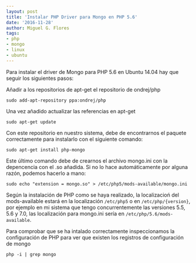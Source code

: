 ```yaml
---
layout: post
title: 'Instalar PHP Driver para Mongo en PHP 5.6'
date: '2016-11-28'
author: Miguel G. Flores
tags:
- php
- mongo
- linux
- ubuntu
---
```


Para instalar el driver de Mongo para PHP 5.6 en Ubuntu 14.04 hay que seguir los siguientes pasos:

Añadir a los repositorios de apt-get el repositorio de ondrej/php

```
sudo add-apt-repository ppa:ondrej/php
```

Una vez añadido actualizar las referencias en apt-get

```
sudo apt-get update
```

Con este repositorio en nuestro sistema, debe de encontrarnos el paquete correctamente para instalarlo con el siguiente comando:

```
sudo apt-get install php-mongo
```

Este último comando debe de crearnos el archivo mongo.ini con la depencencia con el .so añadida. Si no lo hace automáticamente por
alguna razón, podemos hacerlo a mano:

```
sudo echo "extension = mongo.so" > /etc/php5/mods-available/mongo.ini
```

Según la instalación de PHP como se haya realizado, la localizacioń del mods-available estará en la localización `/etc/php5` o en `/etc/php/{version}`,
por ejemplo en mi sistema que tengo concurrentemente las versiones 5.5, 5.6 y 7.0, las localización para mongo.ini sería en `/etc/php/5.6/mods-available`.

Para comprobar que se ha intalado correctamente inspeccionamos la configuración de PHP para ver que existen los registros de configuración de mongo

```
php -i | grep mongo
```
